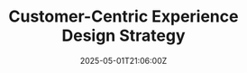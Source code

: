 ---
title: Customer-Centric Experience Design Strategy
linkTitle: 'Customer-Centric Experience Design Strategy '
date: '2025-05-01T21:06:00Z'
weight: 1
description: The strategy focuses on creating personalized customer experiences to
  enhance satisfaction and loyalty through research, design principles, and a phased
  implementation plan, while addressing risks and establishing success metrics for
  continuous improvement.
draft: false
ref: customer-centric-experience-design-strategy
---